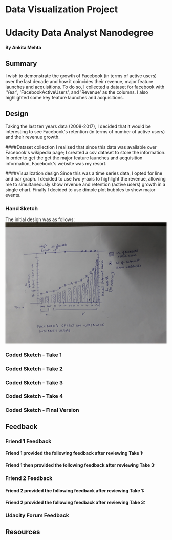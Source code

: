 # Data Visualization Project
# Udacity Data Analyst Nanodegree
#### By Ankita Mehta

## Summary

I wish to demonstrate the growth of Facebook (in terms of active users) over the last decade and how it coincides their revenue, major feature launches and acquisitions. To do so, I collected a dataset for facebook with 'Year', 'FacebookActiveUsers', and 'Revenue' as the columns. I also highlighted some key feature launches and acquisitions.

## Design
Taking the last ten years data (2008-2017), I decided that it would be interesting to see Facebook's retention (in terms of number of active users) and their revenue growth. 

####Dataset collection
I realised that since this data was available over Facebook's wikipedia page; I created a csv dataset to store the information. In order to get the get the major feature launches and acquisition information, Facebook's website was my resort.

####Visualization design
Since this was a time series data, I opted for line and bar graph. I decided to use two y-axis to highlight the revenue, allowing me to simultaneously show revenue and retention (active users) growth in a single chart. Finally I decided to use dimple plot bubbles to show major events.

### Hand Sketch
The initial design was as follows:
![Hand Sketch](https://github.com/ankitameht/UdacityDataAnalystNanoDegree/blob/master/P6/DataVisualization_Project/20170321_030253.jpg)

### Coded Sketch - Take 1

### Coded Sketch - Take 2

### Coded Sketch - Take 3

### Coded Sketch - Take 4

### Coded Sketch - Final Version


## Feedback

### Friend 1 Feedback

#### Friend 1 provided the following feedback after reviewing Take 1:

#### Friend 1 then provided the following feedback after reviewing Take 3:

### Friend 2 Feedback

#### Friend 2 provided the following feedback after reviewing Take 1:

#### Friend 2 provided the following feedback after reviewing Take 3:


### Udacity Forum Feedback


## Resources